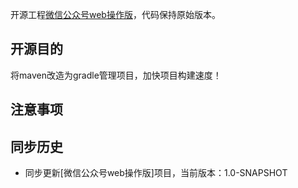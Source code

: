 开源工程[微信公众号web操作版](https://gitee.com/qingfengtaizi/wxmp.git)，代码保持原始版本。

## 开源目的
将maven改造为gradle管理项目，加快项目构建速度！

## 注意事项

## 同步历史
* 同步更新[微信公众号web操作版]项目，当前版本：1.0-SNAPSHOT
